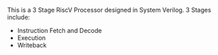
This is a 3 Stage RiscV Processor designed in System Verilog. 
3 Stages include:
- Instruction Fetch and Decode
- Execution
- Writeback



